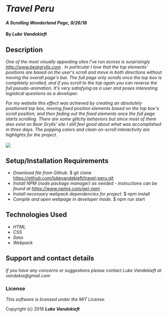 # _Travel Peru_

#### _A Scrolling Wonderland Page, 9/26/18_

#### By _**Luke Vandekieft**_

## Description

_One of the most visually appealing sites I've run across is surprisingly http://www.beargrylls.com . In particular I love that the top elements' positions are based on the user's scroll and move in both directions *without moving the overall page's bar*. The full page only scrolls once the top box is completely scrolled, and if you scroll to the top again you can reverse the full pseudo-animation. It's very satisfying as a user and poses interesting logistical questions as a developer._

_For my website this effect was achieved by creating an absolutely positioned top box, moving fixed position elements based on the top box's scroll position, and then fading out the fixed elements once the full page starts scrolling. There are some glitchy behaviors but since most of them also exist on Bear Grylls' site I still feel good about what was accomplished in three days. The popping colors and clean on-scroll interactivity are highlights for the project._
<br>
<br>
<kbd>
  <img src="https://github.com/lukevandekieft/travel-peru/master/src/assets/images/live-site.gif">
</kbd>

## Setup/Installation Requirements

* _Download file from Github._
      $ git clone https://github.com/lukevandekieft/travel-peru.git
* _Install NPM (node package manager) as needed - instructions can be found at https://www.npmjs.com/get-npm ._
* _Install necessary webpack dependencies for project._
      $ npm install
* _Compile and open webpage in developer mode._
      $ npm run start

## Technologies Used

* _HTML_
* _CSS_
* _Sass_
* _Webpack_

## Support and contact details

_If you have any concerns or suggestions please contact Luke Vandekieft at vandekie@gmail.com_

### License

*This software is licensed under the MIT License.*

Copyright (c) 2018 **_Luke Vandekieft_**
